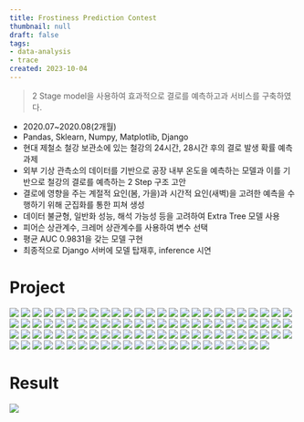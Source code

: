 ```yaml
---
title: Frostiness Prediction Contest
thumbnail: null
draft: false
tags:
- data-analysis
- trace
created: 2023-10-04
---
```



 > 
 > 2 Stage model을 사용하여 효과적으로 결로를 예측하고과 서비스를 구축하였다.

* 2020.07~2020.08(2개월)
* Pandas, Sklearn, Numpy, Matplotlib, Django
* 현대 제철소 철강 보관소에 있는 철강의 24시간, 28시간 후의 결로 발생 확률 예측 과제
* 외부 기상 관측소의 데이터를 기반으로 공장 내부 온도을 예측하는 모델과 이를 기반으로 철강의 결로를 예측하는 2 Step 구조 고안
* 결로에 영향을 주는 계절적 요인(봄, 가을)과 시간적 요인(새벽)을 고려한 예측을 수행하기 위해 군집화를 통한 피쳐 생성
* 데이터 불균형, 일반화 성능, 해석 가능성 등을 고려하여 Extra Tree 모델 사용
* 피어슨 상관계수, 크레머 상관계수를 사용하여 변수 선택
* 평균 AUC 0.9831을 갖는 모델 구현
* 최종적으로 Django 서버에 모델 탑재후, inference 시연

# Project

![](Frostiness-Prediction-Contest01%203.jpg)
![](Frostiness-Prediction-Contest02%203.jpg)
![](Frostiness-Prediction-Contest03%203.jpg)
![](Frostiness-Prediction-Contest04%203.jpg)
![](Frostiness-Prediction-Contest05%203.jpg)
![](Frostiness-Prediction-Contest06%203.jpg)
![](Frostiness-Prediction-Contest07%203.jpg)
![](Frostiness-Prediction-Contest08%203.jpg)
![](Frostiness-Prediction-Contest09%203.jpg)
![](Frostiness-Prediction-Contest10%203.jpg)
![](Frostiness-Prediction-Contest11%203.jpg)
![](Frostiness-Prediction-Contest12%203.jpg)
![](Frostiness-Prediction-Contest13%203.jpg)
![](Frostiness-Prediction-Contest14%203.jpg)
![](Frostiness-Prediction-Contest15%203.jpg)
![](Frostiness-Prediction-Contest16%203.jpg)
![](Frostiness-Prediction-Contest17%203.jpg)
![](Frostiness-Prediction-Contest18%203.jpg)
![](Frostiness-Prediction-Contest19%203.jpg)
![](Frostiness-Prediction-Contest20%203.jpg)
![](Frostiness-Prediction-Contest21%202.jpg)
![](Frostiness-Prediction-Contest22%202.jpg)
![](Frostiness-Prediction-Contest23%202.jpg)
![](Frostiness-Prediction-Contest24%202.jpg)
![](Frostiness-Prediction-Contest25%202.jpg)
![](Frostiness-Prediction-Contest26%202.jpg)
![](Frostiness-Prediction-Contest27%202.jpg)
![](Frostiness-Prediction-Contest28%202.jpg)
![](Frostiness-Prediction-Contest29%202.jpg)
![](Frostiness-Prediction-Contest30%202.jpg)
![](Frostiness-Prediction-Contest31%202.jpg)
![](Frostiness-Prediction-Contest32%202.jpg)
![](Frostiness-Prediction-Contest33%202.jpg)
![](Frostiness-Prediction-Contest34%202.jpg)
![](Frostiness-Prediction-Contest35%202.jpg)
![](Frostiness-Prediction-Contest36%202.jpg)
![](Frostiness-Prediction-Contest37%202.jpg)
![](Frostiness-Prediction-Contest38%202.jpg)
![](Frostiness-Prediction-Contest39%202.jpg)
![](Frostiness-Prediction-Contest40%202.jpg)
![](Frostiness-Prediction-Contest41%202.jpg)
![](Frostiness-Prediction-Contest42%202.jpg)
![](Frostiness-Prediction-Contest43%202.jpg)
![](Frostiness-Prediction-Contest44%202.jpg)
![](Frostiness-Prediction-Contest45%202.jpg)
![](Frostiness-Prediction-Contest46%202.jpg)
![](Frostiness-Prediction-Contest47%202.jpg)
![](Frostiness-Prediction-Contest48%202.jpg)
![](Frostiness-Prediction-Contest49%202.jpg)
![](Frostiness-Prediction-Contest50%202.jpg)
![](Frostiness-Prediction-Contest51%202.jpg)
![](Frostiness-Prediction-Contest52%202.jpg)
![](Frostiness-Prediction-Contest53%202.jpg)
![](Frostiness-Prediction-Contest54%202.jpg)
![](Frostiness-Prediction-Contest55%202.jpg)
![](Frostiness-Prediction-Contest56%202.jpg)
![](Frostiness-Prediction-Contest57%202.jpg)
![](Frostiness-Prediction-Contest58%202.jpg)
![](Frostiness-Prediction-Contest59%202.jpg)
![](Frostiness-Prediction-Contest60%202.jpg)
![](Frostiness-Prediction-Contest61%202.jpg)
![](Frostiness-Prediction-Contest62%202.jpg)
![](Frostiness-Prediction-Contest63%202.jpg)
![](Frostiness-Prediction-Contest64%202.jpg)
![](Frostiness-Prediction-Contest65%202.jpg)
![](Frostiness-Prediction-Contest66%202.jpg)
![](Frostiness-Prediction-Contest67%202.jpg)
![](Frostiness-Prediction-Contest68%202.jpg)
![](Frostiness-Prediction-Contest69%202.jpg)
![](Frostiness-Prediction-Contest70%202.jpg)
![](Frostiness-Prediction-Contest71%202.jpg)
![](Frostiness-Prediction-Contest72%202.jpg)
![](Frostiness-Prediction-Contest73%202.jpg)
![](Frostiness-Prediction-Contest74%202.jpg)
![](Frostiness-Prediction-Contest75%202.jpg)
![](Frostiness-Prediction-Contest76%202.jpg)
![](Frostiness-Prediction-Contest77%202.jpg)
![](Frostiness-Prediction-Contest78%202.jpg)
![](Frostiness-Prediction-Contest79%202.jpg)
![](Frostiness-Prediction-Contest80%202.jpg)
![](Frostiness-Prediction-Contest81%202.jpg)
![](Frostiness-Prediction-Contest82%202.jpg)
![](Frostiness-Prediction-Contest83%202.jpg)
![](Frostiness-Prediction-Contest84%202.jpg)
![](Frostiness-Prediction-Contest85%202.jpg)
![](Frostiness-Prediction-Contest86%202.jpg)
![](Frostiness-Prediction-Contest87%202.jpg)
![](Frostiness-Prediction-Contest88%202.jpg)
![](Frostiness-Prediction-Contest89%202.jpg)
![](Frostiness-Prediction-Contest90%202.jpg)
![](Frostiness-Prediction-Contest91%202.jpg)
![](Frostiness-Prediction-Contest92%202.jpg)
![](Frostiness-Prediction-Contest93%202.jpg)
![](Frostiness-Prediction-Contest94%202.jpg)
![](Frostiness-Prediction-Contest95%202.jpg)
![](Frostiness-Prediction-Contest96%202.jpg)
![](Frostiness-Prediction-Contest97%202.jpg)
![](Frostiness-Prediction-Contest98%202.jpg)

# Result

![](Pasted%20image%2020231004093740.png)
